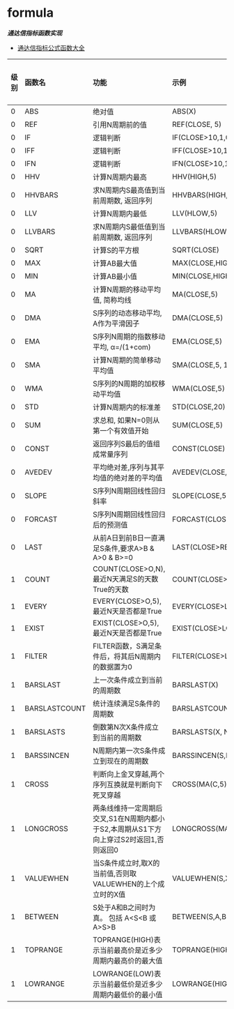 formula
===

***通达信指标函数实现***

- [通达信指标公式函数大全](https://www.chanluns.com/tdxfun/)

| 级别 | 函数名           | 功能                                                 | 示例                                | 固定参数 | 序列参数 |
|:---|:--------------|:---------------------------------------------------|:----------------------------------|:-----|:-----|
| 0  | ABS           | 绝对值                                                | ABS(X)                            | [√]  | [√]  |
| 0  | REF           | 引用N周期前的值                                           | REF(CLOSE, 5)                     | [√]  | [√]  |
| 0  | IF            | 逻辑判断                                               | IF(CLOSE>10,1,0)                  | [√]  | [√]  |
| 0  | IFF           | 逻辑判断                                               | IFF(CLOSE>10,1,2)                 | [√]  | [√]  |
| 0  | IFN           | 逻辑判断                                               | IFN(CLOSE>10,1,2)                 | [√]  | [√]  |
| 0  | HHV           | 计算N周期内最高                                           | HHV(HIGH,5)                       | [√]  | [√]  |
| 0  | HHVBARS       | 求N周期内S最高值到当前周期数, 返回序列                              | HHVBARS(HIGH,5)                   | [√]  | [√]  |
| 0  | LLV           | 计算N周期内最低                                           | LLV(HLOW,5)                       | [√]  | [√]  |
| 0  | LLVBARS       | 求N周期内S最低值到当前周期数, 返回序列                              | LLVBARS(HLOW,5)                   | [√]  | [√]  |
| 0  | SQRT          | 计算S的平方根                                            | SQRT(CLOSE)                       | [√]  | [√]  |
| 0  | MAX           | 计算AB最大值                                            | MAX(CLOSE,HIGH)                   | [√]  | [√]  |
| 0  | MIN           | 计算AB最小值                                            | MIN(CLOSE,HIGH)                   | [√]  | [√]  |
| 0  | MA            | 计算N周期的移动平均值, 简称均线                                  | MA(CLOSE,5)                       | [√]  | [√]  |
| 0  | DMA           | S序列的动态移动平均, A作为平滑因子                                | DMA(CLOSE,5)                      | [√]  | [√]  |
| 0  | EMA           | S序列N周期的指数移动平均, α=/(1+com)                          | EMA(CLOSE,5)                      | [√]  | [√]  |
| 0  | SMA           | 计算N周期的简单移动平均值                                      | SMA(CLOSE,5, 1)                   | [√]  | [√]  |
| 0  | WMA           | S序列的N周期的加权移动平均值                                    | WMA(CLOSE,5)                      | [√]  | [√]  |
| 0  | STD           | 计算N周期内的标准差                                         | STD(CLOSE,20)                     | [√]  | [√]  |
| 0  | SUM           | 求总和, 如果N=0则从第一个有效值开始                               | SUM(CLOSE,5)                      | [√]  | [√]  |
| 0  | CONST         | 返回序列S最后的值组成常量序列                                    | CONST(CLOSE)                      | [√]  | [ ]  |
| 0  | AVEDEV        | 平均绝对差,序列与其平均值的绝对差的平均值                              | AVEDEV(CLOSE,5)                   | [√]  | [√]  |
| 0  | SLOPE         | S序列N周期回线性回归斜率                                      | SLOPE(CLOSE,5)                    | [√]  | [√]  |
| 0  | FORCAST       | S序列N周期回线性回归后的预测值                                   | FORCAST(CLOSE,5)                  | [√]  | [√]  |
| 0  | LAST          | 从前A日到前B日一直满足S条件,要求A>B & A>0 & B>=0                 | LAST(CLOSE>REF(CLOSE,1),LOW,HIGH) | [√]  | [√]  |
| 1  | COUNT         | COUNT(CLOSE>O,N),最近N天满足S的天数True的天数                 | COUNT(CLOSE>LOW,5)                | [√]  | [√]  |
| 1  | EVERY         | EVERY(CLOSE>O,5),最近N天是否都是True                      | EVERY(CLOSE>LOW,5)                | [X]  | [X]  |
| 1  | EXIST         | EXIST(CLOSE>O,5),最近N天是否都是True                      | EXIST(CLOSE>LOW,5)                | [X]  | [X]  |
| 1  | FILTER        | FILTER函数，S满足条件后，将其后N周期内的数据置为0                      | FILTER(CLOSE>LOW,5)               | [√]  | [√]  |
| 1  | BARSLAST      | 上一次条件成立到当前的周期数                                     | BARSLAST(X)                       | [√]  | [√]  |
| 1  | BARSLASTCOUNT | 统计连续满足S条件的周期数                                      | BARSLASTCOUNT(X)                  | [√]  | [ ]  |
| 1  | BARSLASTS     | 倒数第N次X条件成立到当前的周期数                                  | BARSLASTS(X, N)                   | [√]  | [X]  |
| 1  | BARSSINCEN    | N周期内第一次S条件成立到现在的周期数                                | BARSSINCEN(S,N)                   | [√]  | [√]  |
| 1  | CROSS         | 判断向上金叉穿越,两个序列互换就是判断向下死叉穿越                          | CROSS(MA(C,5),MA(C,10))           | [√]  | [ ]  |
| 1  | LONGCROSS     | 两条线维持一定周期后交叉,S1在N周期内都小于S2,本周期从S1下方向上穿过S2时返回1,否则返回0 | LONGCROSS(MA(C,5),MA(C,10),5)     | [X]  | [X]  |
| 1  | VALUEWHEN     | 当S条件成立时,取X的当前值,否则取VALUEWHEN的上个成立时的X值               | VALUEWHEN(S,X)                    | [X]  | [X]  |
| 1  | BETWEEN       | S处于A和B之间时为真。 包括 A<S<B 或 A>S>B                      | BETWEEN(S,A,B)                    | [X]  | [X]  |
| 1  | TOPRANGE      | TOPRANGE(HIGH)表示当前最高价是近多少周期内最高价的最大值                | TOPRANGE(HIGH)                    | [X]  | [X]  |
| 1  | LOWRANGE      | LOWRANGE(LOW)表示当前最低价是近多少周期内最低价的最小值                 | LOWRANGE(HIGH)                    | [X]  | [X]  |
